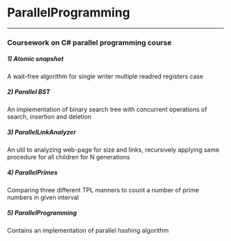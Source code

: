 # ParallelProgramming
________________________
### Coursework on C# parallel programming course
##### 1) Atomic snapshot
A wait-free algorithm for single writer multiple readred registers case
##### 2) Parallel BST
An implementation of binary search tree with concurrent operations of search, insertion and deletion
##### 3) ParallelLinkAnalyzer
An util to analyzing web-page for size and links, recursively applying same procedure for all children for N generations
##### 4) ParallelPrimes
Comparing three different TPL manners to count a number of prime numbers in given interval
##### 5) ParallelProgramming 
Contains an implementation of parallel hashing algorithm
